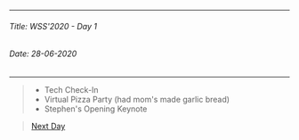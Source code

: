 ----------
###### Title: WSS'2020 - Day 1
###### Date: 28-06-2020
----------

> - Tech Check-In
> - Virtual Pizza Party (had mom's made garlic bread)
> - Stephen's Opening Keynote

> [Next Day](Day2.md)
